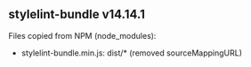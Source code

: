 ## stylelint-bundle v14.14.1

Files copied from NPM (node_modules):
* stylelint-bundle.min.js: dist/* (removed sourceMappingURL)
